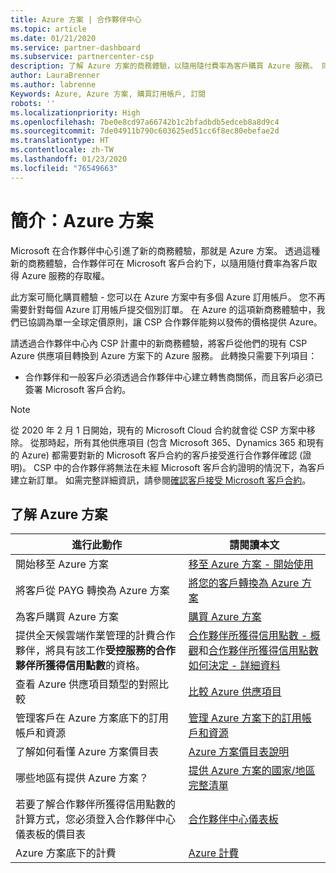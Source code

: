 ```yaml
---
title: Azure 方案 | 合作夥伴中心
ms.topic: article
ms.date: 01/21/2020
ms.service: partner-dashboard
ms.subservice: partnercenter-csp
description: 了解 Azure 方案的商務體驗，以隨用隨付費率為客戶購買 Azure 服務。 同時了解新的安全性需求。
author: LauraBrenner
ms.author: labrenne
Keywords: Azure, Azure 方案, 購買訂用帳戶, 訂閱
robots: ''
ms.localizationpriority: High
ms.openlocfilehash: 7be0e8cd97a66742b1c2bfadbdb5edceb8a8d9c4
ms.sourcegitcommit: 7de04911b790c603625ed51cc6f8ec80ebefae2d
ms.translationtype: HT
ms.contentlocale: zh-TW
ms.lasthandoff: 01/23/2020
ms.locfileid: "76549663"
---
```

# <a name="introduction-azure-plan"></a>簡介：Azure 方案

Microsoft 在合作夥伴中心引進了新的商務體驗，那就是 Azure 方案。  透過這種新的商務體驗，合作夥伴可在 Microsoft 客戶合約下，以隨用隨付費率為客戶取得 Azure 服務的存取權。

此方案可簡化購買體驗 - 您可以在 Azure 方案中有多個 Azure 訂用帳戶。 您不再需要針對每個 Azure 訂用帳戶提交個別訂單。 在 Azure 的這項新商務體驗中，我們已協調為單一全球定價原則，讓 CSP 合作夥伴能夠以發佈的價格提供 Azure。

請透過合作夥伴中心內 CSP 計畫中的新商務體驗，將客戶從他們的現有 CSP Azure 供應項目轉換到 Azure 方案下的 Azure 服務。 此轉換只需要下列項目：

- 合作夥伴和一般客戶必須透過合作夥伴中心建立轉售商關係，而且客戶必須已簽署 Microsoft 客戶合約。

>[!Note]
>從 2020 年 2 月 1 日開始，現有的 Microsoft Cloud 合約就會從 CSP 方案中移除。 從那時起，所有其他供應項目 (包含 Microsoft 365、Dynamics 365 和現有的 Azure) 都需要對新的 Microsoft 客戶合約的客戶接受進行合作夥伴確認 (證明)。 CSP 中的合作夥伴將無法在未經 Microsoft 客戶合約證明的情況下，為客戶建立新訂單。 如需完整詳細資訊，請參閱[確認客戶接受 Microsoft 客戶合約](confirm-customer-agreement.md)。


## <a name="learn-about-the-azure-plan"></a>了解 Azure 方案

|**進行此動作**   |**請閱讀本文**   |
|------------------|---------------------|
|開始移至 Azure 方案|[移至 Azure 方案 - 開始使用](azure-plan-get-started.md)
|將客戶從 PAYG 轉換為 Azure 方案|[將您的客戶轉換為 Azure 方案](azure-plan-transition.md)|
|為客戶購買 Azure 方案|[購買 Azure 方案](purchase-azure-plan.md)|
|提供全天候雲端作業管理的計費合作夥伴，將具有該工作**受控服務的合作夥伴所獲得信用點數**的資格。|[合作夥伴所獲得信用點數 - 概觀](partner-earned-credit.md)和[合作夥伴所獲得信用點數如何決定 - 詳細資料](partner-earned-credit-explanation.md)|
|查看 Azure 供應項目類型的對照比較|[比較 Azure 供應項目](compare-azure-offers.md)|
|管理客戶在 Azure 方案底下的訂用帳戶和資源|[管理 Azure 方案下的訂用帳戶和資源](azure-plan-manage.md)|
|了解如何看懂 Azure 方案價目表   |[Azure 方案價目表說明](azure-plan-price-list.md)|
|哪些地區有提供 Azure 方案？|[提供 Azure 方案的國家/地區完整清單](https://query.prod.cms.rt.microsoft.com/cms/api/am/binary/RE3QN0x)
|若要了解合作夥伴所獲得信用點數的計算方式，您必須登入合作夥伴中心儀表板的價目表|[合作夥伴中心儀表板](https://partner.microsoft.com/en-us/dashboard/home)|
|Azure 方案底下的計費|[Azure 計費](azure-plan-billing.md)| 




